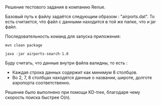 Решение тестового задания в компанию Renue.

Базовый путь к файлу задаётся следующим образом : "airports.dat". То есть считается, что файл с данными находится в той же папке, что и jar файл.<br>

Последовательность команд для запуска приложения:
```
mvn clean package

java -jar airports-search-1.0
```
Буду считать, что данные внутри файла валидны, то есть : 
  - Каждая строка данных содержит как минимум 8 столбцов. 
  - Во 2, 7, 8 столбцах находятся данные о названии, широте, долготе аэропорта соответственно.


Решение было выполнено при помощи KD-tree, благодаря чему скорость поиска быстрее O(n). <br>
